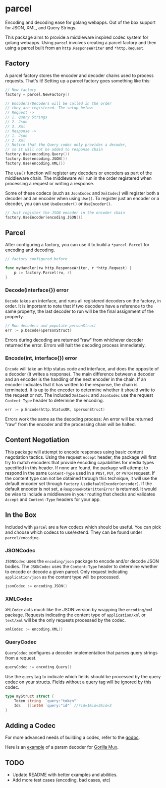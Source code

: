 parcel
======

Encoding and decoding ease for golang webapps. Out of the box support for JSON, XML, and Query Strings.

This package aims to provide a middleware inspired codec system for golang webapps. Using `parcel` involves creating a parcel factory and then using a parcel built from an `http.ResponseWriter` and `*http.Request`.

## Factory

A parcel factory stores the encoder and decoder chains used to process requests. That's it! Setting up a parcel factory goes something like this:

```go
// New factory
factory = parcel.NewFactory()

// Encoders/Decoders will be called in the order
// they are registered. The setup below:
// Request ->
// 1. Query Strings
// 2. Json
// 3. Xml
// Response ->
// 1. Json
// 2. Xml
// Notice that the Query codec only provides a decoder,
// so it will not be added to response chain
factory.Use(encoding.Query())
factory.Use(encoding.JSON())
factory.Use(encoding.XML())
```

The `Use()` function will register any decoders or encoders as part of the middleware chain. The middleware will run in the order registered when processing a request or writing a response.

Some of these codecs (such as `JsonCodec` and `XmlCodec`) will register both a decoder and an encoder when using `Use()`. To register just an encoder or a decoder, you can use `UseDecoder()` or `UseEncoder()`.

```go
// Just register the JSON encoder in the encoder chain
factory.UseEncoder(encoding.JSON())
```

## Parcel

After configuring a factory, you can use it to build a `*parcel.Parcel` for encoding and decoding.

```go
// factory configured before

func myHandler(rw http.ResponseWriter, r *http.Request) {
	p := factory.Parcel(rw, r)
}
```

### Decode(interface{}) error

`Decode` takes an interface, and runs all registered decoders on the factory, in order. It is important to note that if two decoders have a reference to the same property, the last decoder to run will be the final assignment of the property.

```go
// Run decoders and populate personStruct
err := p.Decode(&personStruct)
```

Errors during decoding are returned "raw" from whichever decoder returned the error. Errors will halt the decoding process immediately.

### Encode(int, interface{}) error

`Encode` will take an http status code and interface, and does the opposite of a decoder (it writes a response). The main difference between a decoder and an encoder is the handling of the next encoder in the chain. If an encoder indicates that it has written to the response, the chain is terminated. It is up to the encoder to determine whether it should write to the request or not. The included `XmlCodec` and `JsonCodec` use the request `Content-Type` header to determine the encoding.

```go
err := p.Encode(http.StatusOK, &personStruct)
```

Errors work the same as the decoding process: An error will be returned "raw" from the encoder and the processing chain will be halted.

## Content Negotiation

This package will attempt to encode responses using basic content negotiation tactics. Using the request `Accept` header, the package will first try to match encoders that provide encoding capabilities for media types specified in this header. If none are found, the package will attempt to respond in the same `Content-Type` used in a `POST`, `PUT`, or `PATCH` request. If the content type can not be obtained through this technique, it will use the default encoder set through `factory.UseDefaultEncoder(encoder)`. If the default encoder is not set, a `ResponseNotWrittenError` is returned. It would be wise to include a middleware in your routing that checks and validates `Accept` and `Content-Type` headers for your app.

## In the Box

Included with `parcel` are a few codecs which should be useful. You can pick and choose which codecs to use/extend. They can be found under `parcel/encoding`.

### JSONCodec

`JSONCodec` uses the `encoding/json` package to encode and/or decode JSON bodies. The `JSONCodec` uses the `Content-Type` header to determine whether to encode or decode a given parcel. Only request indicating `application/json` as the content type will be processed.

```go
jsonCodec := encoding.JSON()
```

### XMLCodec

`XMLCodec` acts much like the JSON version by wrapping the `encoding/xml` package. Requests indicating the content type of `application/xml` or `text/xml` will be the only requests processed by the codec.

```go
xmlCodec := encoding.XML()
```

### QueryCodec

`QueryCodec` configures a decoder implementation that parses query strings from a request.

```go
queryCodec := encoding.Query()
```

Use the `query` tag to indicate which fields should be processed by the query codec on your structs. Fields without a query tag will be ignored by this codec.

```go
type myStruct struct {
	Token string  `query:"token"`
	Ids   []int64 `query:"id"` //?id=1&id=2&id=3
}
```

## Adding a Codec

For more advanced needs of building a codec, refer to the [godoc](https://godoc.org/github.com/tshaddix/parcel).

Here is an [example](https://gist.github.com/tshaddix/4719b13c9d74f9312cba) of a param decoder for [Gorilla Mux](https://github.com/gorilla/mux).

## TODO
- Update README with better examples and abilities.
- Add more test cases (encoding, bad cases, etc)